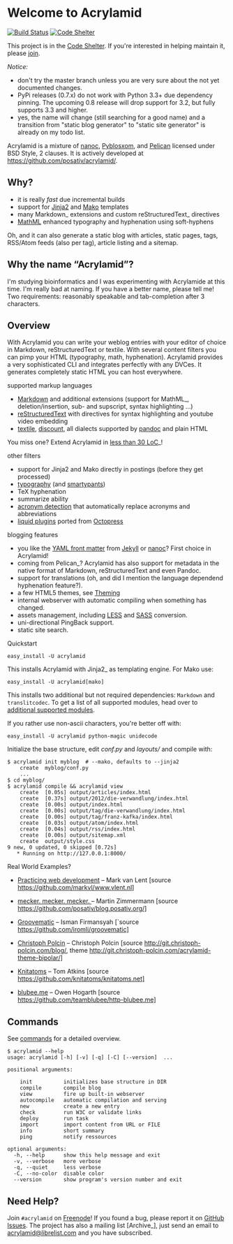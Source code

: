 Welcome to Acrylamid
====================

[![Build Status](https://travis-ci.org/posativ/acrylamid.svg?branch=master)](https://travis-ci.org/posativ/acrylamid)
[![Code Shelter](https://www.codeshelter.co/static/badges/badge-flat.svg)](https://www.codeshelter.co/)

This project is in the [Code Shelter](https://www.codeshelter.co/). If you're interested in helping maintain it, please [join](https://www.codeshelter.co/).

*Notice:*

* don't try the master branch unless you are very sure about the not
  yet documented changes.
* PyPi releases (0.7.x) do not work with Python 3.3+ due dependency
  pinning. The upcoming 0.8 release will drop support for 3.2, but
  fully supports 3.3 and higher.
* yes, the name will change (still searching for a good name) and a
  transition from "static blog generator" to "static site generator"
  is already on my todo list.

Acrylamid is a mixture of [nanoc](http://nanoc.stoneship.org), [Pyblosxom](http://pyblosxom.github.io), and [Pelican](http://blog.getpelican.com)
licensed under BSD Style, 2 clauses. It is actively developed at
https://github.com/posativ/acrylamid/.

Why?
----

- it is really *fast* due incremental builds
- support for [Jinja2](http://jinja.pocoo.org/) and [Mako](http://www.makotemplates.org) templates
- many Markdown_ extensions and custom reStructuredText_ directives
- [MathML](http://www1.chapman.edu/~jipsen/mathml/asciimath.html) enhanced typography and hyphenation using soft-hyphens

Oh, and it can also generate a static blog with articles, static pages, tags,
RSS/Atom feeds (also per tag), article listing and a sitemap.

Why the name “Acrylamid”?
-------------------------

I'm studying bioinformatics and I was experimenting with Acrylamide at this
time. I'm really bad at naming. If you have a better name, please tell me!
Two requirements: reasonably speakable and tab-completion after 3 characters.

Overview
--------

With Acrylamid you can write your weblog entries with your editor of choice in
Markdown, reStructuredText or textile. With several content filters you can
pimp your HTML (typography, math, hyphenation). Acrylamid provides a very
sophisticated CLI and integrates perfectly with any DVCes. It generates
completely static HTML you can host everywhere.

supported markup languages

- [Markdown](http://daringfireball.net/projects/markdown/) and additional extensions (support for MathML_, deletion/insertion,
  sub- and supscript, syntax highlighting …)
- [reStructuredText](http://docutils.sourceforge.net/rst.html) with directives for syntax highlighting and youtube video
  embedding
- [textile](https://en.wikipedia.org/wiki/Textile_%28markup_language%29), [discount](http://www.pell.portland.or.us/~orc/Code/discount/), all dialects supported by [pandoc](http://johnmacfarlane.net/pandoc/) and plain HTML

You miss one? Extend Acrylamid in [less than 30 LoC](https://posativ.org/git/acrylamid/blob/master/acrylamid/filters/pytextile.py)_!

other filters

- support for Jinja2 and Mako directly in postings (before they get processed)
- [typography](https://code.google.com/p/typogrify/) (and [smartypants](http://daringfireball.net/projects/smartypants/))
- TeX hyphenation
- summarize ability
- [acronym detection](http://pyblosxom.github.io/Documentation/1.5/plugins/acronyms.html)  that automatically replace acronyms and abbreviations
- [liquid plugins](http://octopress.org/docs/plugins/) ported from [Octopress](http://octopress.org/)


blogging features

- you like the [YAML front matter](https://github.com/mojombo/jekyll/wiki/YAML-Front-Matter) from [Jekyll](http://jekyllrb.com/) or [nanoc](http://nanoc.stoneship.org/)? First choice in Acrylamid!
- coming from Pelican_? Acrylamid has also support for metadata in the native
  format of Markdown, reStructuredText and even Pandoc.
- support for translations (oh, and did I mention the language dependend
  hyphenation feature?).
- a few HTML5 themes, see [Theming](http://posativ.org/acrylamid/theming.html)
- internal webserver with automatic compiling when something has changed.
- assets management, including [LESS](http://lesscss.org/) and [SASS](http://sass-lang.com/) conversion.
- uni-directional PingBack support.
- static site search.

Quickstart

    easy_install -U acrylamid

This installs Acrylamid with Jinja2_ as templating engine. For Mako use:
    
    easy_install -U acrylamid[mako]
    
This installs two additional but not required dependencies: `Markdown` and `translitcodec`. To get a list of all supported modules, head over to [additional supported modules](http://posativ.org/acrylamid/installation.html#additional-supported-modules).

If you rather use non-ascii characters, you're better off with:

    easy_install -U acrylamid python-magic unidecode

Initialize the base structure, edit *conf.py* and *layouts/* and compile with:

    $ acrylamid init myblog  # --mako, defaults to --jinja2
        create  myblog/conf.py
        ...
    $ cd myblog/
    $ acrylamid compile && acrylamid view
        create  [0.05s] output/articles/index.html
        create  [0.37s] output/2012/die-verwandlung/index.html
        create  [0.00s] output/index.html
        create  [0.00s] output/tag/die-verwandlung/index.html
        create  [0.00s] output/tag/franz-kafka/index.html
        create  [0.03s] output/atom/index.html
        create  [0.04s] output/rss/index.html
        create  [0.00s] output/sitemap.xml
        create  output/style.css
    9 new, 0 updated, 0 skipped [0.72s]
       * Running on http://127.0.0.1:8000/

Real World Examples?

- [Practicing web development](http://www.vlent.nl/) – Mark van Lent
  [source <https://github.com/markvl/www.vlent.nl>]

- [mecker. mecker. mecker. ](http://blog.posativ.org) – Martin Zimmermann
  [source https://github.com/posativ/blog.posativ.org/]

- [Groovematic](http://groovematic.com/) – Isman Firmansyah
  [`source https://github.com/iromli/groovematic]

- [Christoph Polcin](http://www.christoph-polcin.com/) – Christoph Polcin
  [source http://git.christoph-polcin.com/blog/, theme http://git.christoph-polcin.com/acrylamid-theme-bipolar/]

- [Knitatoms](http://knitatoms.net) – Tom Atkins
  [source https://github.com/knitatoms/knitatoms.net]

- [blubee.me](http://blubee.me) – Owen Hogarth
  [source https://github.com/teamblubee/http-blubee.me]

Commands
--------

See [commands](https://posativ.org/acrylamid/commands.html) for a detailed
overview.

    $ acrylamid --help
    usage: acrylamid [-h] [-v] [-q] [-C] [--version]  ...

    positional arguments:

        init          initializes base structure in DIR
        compile       compile blog
        view          fire up built-in webserver
        autocompile   automatic compilation and serving
        new           create a new entry
        check         run W3C or validate links
        deploy        run task
        import        import content from URL or FILE
        info          short summary
        ping          notify ressources

    optional arguments:
      -h, --help      show this help message and exit
      -v, --verbose   more verbose
      -q, --quiet     less verbose
      -C, --no-color  disable color
      --version       show program's version number and exit

Need Help?
----------

Join ``#acrylamid`` on [Freenode](http://freenode.net/)! If you found a bug, please report it on
[GitHub Issues](https://github.com/posativ/acrylamid/issues?state=open). The project has also a mailing list [Archive_], just send
an email to [acrylamid@librelist.com](http://librelist.com/browser/acrylamid/) and you have subscribed.
